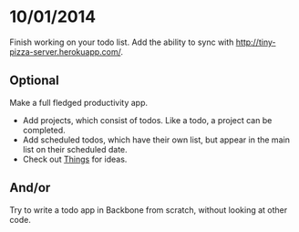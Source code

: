 # 10/01/2014

Finish working on your todo list. Add the ability to sync with http://tiny-pizza-server.herokuapp.com/.

## Optional
Make a full fledged productivity app.
- Add projects, which consist of todos. Like a todo, a project can be completed.
- Add scheduled todos, which have their own list, but appear in the main list on their scheduled date.
- Check out [Things](https://culturedcode.com/things/) for ideas.


## And/or

Try to write a todo app in Backbone from scratch, without looking at other code.
